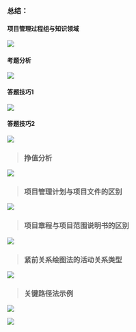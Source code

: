 

### 总结：


#### 项目管理过程组与知识领域

![](http://p1.bqimg.com/567571/73d2dcfdcc648f20.png)




#### 考题分析



![](http://p1.bpimg.com/567571/709e326e160fc381.jpg)







#### 答题技巧1


![](http://p1.bpimg.com/567571/f6c49e0cf175fbe5.png)

#### 答题技巧2

![](http://i1.piimg.com/567571/bd20e536e2aa399a.png)




> ### 挣值分析

![](http://p1.bpimg.com/567571/7e603199eded917b.png)






> ### 项目管理计划与项目文件的区别

![](http://p1.bpimg.com/567571/b3dcd7ae48360ebf.png)


> ### 项目章程与项目范围说明书的区别

![](http://i1.piimg.com/567571/289a9e70b7dceb4f.png)









> ###  紧前关系绘图法的活动关系类型

![](http://p1.bpimg.com/567571/25551f71a1e79ba7.png)




> ###  关键路径法示例

![](http://p1.bqimg.com/567571/b9b5331d293d9b63.png)














![](http://p1.bpimg.com/567571/80a31d18cf627b09.jpg)

